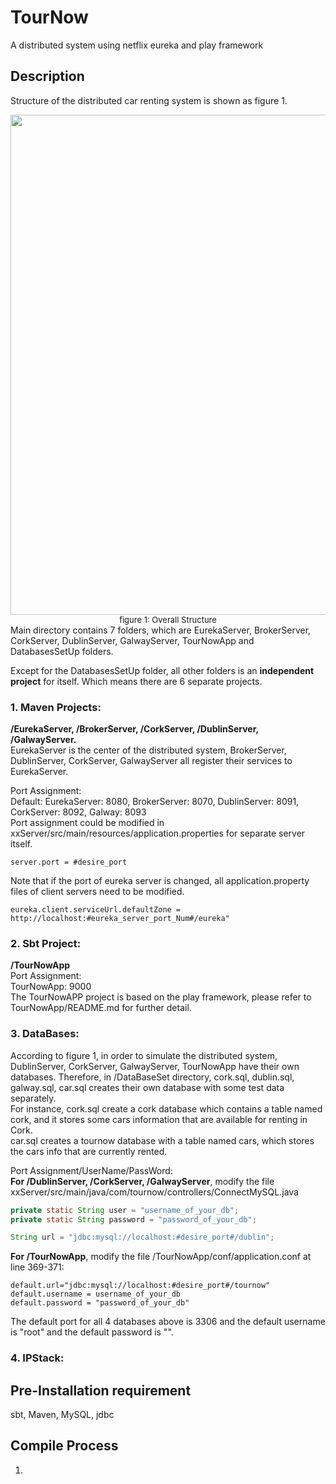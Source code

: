 # TourNow
A distributed system using netflix eureka and play framework


## Description
Structure of the distributed car renting system is shown as figure 1.
<div align='center'>
    <img width=600' height='800' src=TourNow_Structure.jpg><br/>
    <font size = 2>figure 1: Overall Structure</font>
</div>
Main directory contains 7 folders, which are EurekaServer, BrokerServer, CorkServer, DublinServer, GalwayServer, 
TourNowApp and DatabasesSetUp folders.<br/>

Except for the DatabasesSetUp folder, all other folders is an **independent project** for itself. Which means there are 6 separate projects.<br/>

### **1. Maven Projects:**<br/>
**/EurekaServer, /BrokerServer, /CorkServer, /DublinServer, /GalwayServer.**<br/>
EurekaServer is the center of the distributed system, BrokerServer, DublinServer, CorkServer, GalwayServer all register their services to EurekaServer.<br/>

Port Assignment:<br/>
Default: EurekaServer: 8080, BrokerServer: 8070, DublinServer: 8091, CorkServer: 8092, Galway: 8093<br/>
Port assignment could be modified in xxServer/src/main/resources/application.properties for separate server itself.<br/>
```
server.port = #desire_port
```
Note that if the port of eureka server is changed, all application.property files of client servers need to be modified.
```
eureka.client.serviceUrl.defaultZone = http://localhost:#eureka_server_port_Num#/eureka"
```

### **2. Sbt Project:**<br/>
**/TourNowApp**<br/>
Port Assignment:<br/>
TourNowApp: 9000<br/>
The TourNowAPP project is based on the play framework, please refer to TourNowApp/README.md for further detail.

### **3. DataBases:**<br/>
According to figure 1, in order to simulate the distributed system, DublinServer, CorkServer, GalwayServer, TourNowApp have their own databases. Therefore, in /DataBaseSet directory, cork.sql, dublin.sql, galway.sql, car.sql creates their own database with some test data separately.<br/>
For instance, cork.sql create a cork database which contains a table named cork, and it stores some cars information that are available for renting in Cork.<br/>
car.sql creates a tournow database with a table named cars, which stores the cars info that are currently rented.<br/>

Port Assignment/UserName/PassWord:<br/>
**For /DublinServer, /CorkServer, /GalwayServer**, modify the file xxServer/src/main/java/com/tournow/controllers/ConnectMySQL.java
```java
private static String user = "username_of_your_db";
private static String password = "password_of_your_db";
```
```java
String url = "jdbc:mysql://localhost:#desire_port#/dublin";
```
**For /TourNowApp**, modify the file /TourNowApp/conf/application.conf at line 369-371:
```
default.url="jdbc:mysql://localhost:#desire_port#/tournow"
default.username = username_of_your_db
default.password = "password_of_your_db"
```
The default port for all 4 databases above is 3306 and the default username is "root" and the default password is "".


### **4. IPStack:**<br/>


## Pre-Installation requirement
sbt, Maven, MySQL, jdbc


## Compile Process
1. 